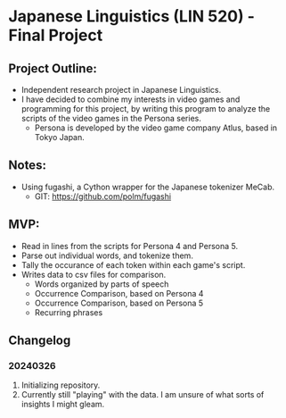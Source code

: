 # Japanese Linguistics (LIN 520) - Final Project

## Project Outline:
- Independent research project in Japanese Linguistics.
- I have decided to combine my interests in video games and programming for this project, by writing this program to analyze the scripts of the video games in the Persona series.
    - Persona is developed by the video game company Atlus, based in Tokyo Japan.

## Notes:
- Using fugashi, a Cython wrapper for the Japanese tokenizer MeCab.
    - GIT: https://github.com/polm/fugashi

## MVP:
- Read in lines from the scripts for Persona 4 and Persona 5.
- Parse out individual words, and tokenize them.
- Tally the occurance of each token within each game's script.
- Writes data to csv files for comparison.
    - Words organized by parts of speech
    - Occurrence Comparison, based on Persona 4
    - Occurrence Comparison, based on Persona 5
    - Recurring phrases

## Changelog
### 20240326
1) Initializing repository.
2) Currently still "playing" with the data. I am unsure of what sorts of insights I might gleam.